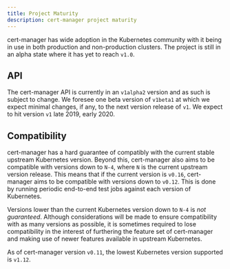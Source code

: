 ```yaml
---
title: Project Maturity
description: cert-manager project maturity
---
```


cert-manager has wide adoption in the Kubernetes community with it being in use
in both production and non-production clusters. The project is still in an alpha
state where it has yet to reach `v1.0`.

## API

The cert-manager API is currently in an `v1alpha2` version and as such is
subject to change. We foresee one beta version of `v1beta1` at which we expect
minimal changes, if any, to the next version release of `v1`. We expect to hit
version `v1` late 2019, early 2020.

## Compatibility

cert-manager has a hard guarantee of compatibly with the current stable upstream
Kubernetes version. Beyond this, cert-manager also aims to be compatible with
versions down to `N-4`, where `N` is the current upstream version release. This
means that if the current version is `v0.16`, cert-manager aims to be compatible
with versions down to `v0.12`. This is done by running periodic end-to-end test
jobs against each version of Kubernetes.

Versions lower than the current Kubernetes version down to `N-4` is *not
guaranteed*. Although considerations will be made to ensure compatibility with as
many versions as possible, it is sometimes required to lose compatibility in
the interest of furthering the feature set of cert-manager and making use of
newer features available in upstream Kubernetes.

As of cert-manager version `v0.11`, the lowest Kubernetes version supported is
`v1.12`.